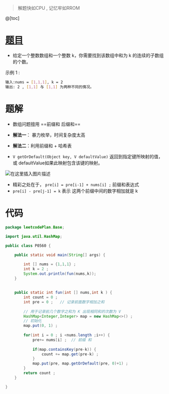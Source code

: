 ﻿> 解题快如CPU , 记忆牢如RROM

@[toc]
# [题目](https://leetcode-cn.com/problems/subarray-sum-equals-k/)

- 给定一个整数数组和一个整数 k，你需要找到该数组中和为 k 的连续的子数组的个数。

示例 1 :

```bash
输入:nums = [1,1,1], k = 2
输出: 2 , [1,1] 与 [1,1] 为两种不同的情况。
```
# 题解
- 数组问题擅用 ==前缀和 后缀和==
- **解法一**： 暴力枚举，时间复杂度太高
- **解法二**：利用前缀和 + 哈希表  


- `V getOrDefault(Object key, V defaultValue)`   返回到指定键所映射的值，或 defaultValue如果此映射包含该键的映射。  
 
![在这里插入图片描述](https://img-blog.csdnimg.cn/c389219c8054493d8b42b8e7ec58a4dd.png?x-oss-process=image/watermark,type_ZHJvaWRzYW5zZmFsbGJhY2s,shadow_50,text_Q1NETiBAUXVhbnR1bVlvdQ==,size_18,color_FFFFFF,t_70,g_se,x_16)
- 精彩之处在于， `pre[i] = pre[i-1] + nums[i] ;`   前缀和表达式
- `pre[i] - pre[j-1] = k`   表示  这两个前缀中间的数字相加就是 k

# 代码

```java
package leetcodePlan.Base;
 
import java.util.HashMap;

public class P0560 {

	public static void main(String[] args) {

		int [] nums = {1,1,1} ;
		int k = 2 ;
		System.out.println(fun(nums,k));
	}
	
	
	public static int fun(int [] nums,int k ) {
		int count = 0 ;
		int pre = 0 ;   // 记录前面数字相加之和
		
		// 用于记录前几个数字之和为 K 出现相同和的次数为 V
		HashMap<Integer,Integer> map = new HashMap<>() ; 
		// 初始化
		map.put(0, 1) ;
		 
		for(int i = 0 ; i <nums.length ;i++) {
			pre+= nums[i] ;  // 前缀 和
			
			if(map.containsKey(pre-k)) {
				count += map.get(pre-k) ;
			}
			map.put(pre, map.getOrDefault(pre, 0)+1) ;
		}
		return count ;
	}

}

```

